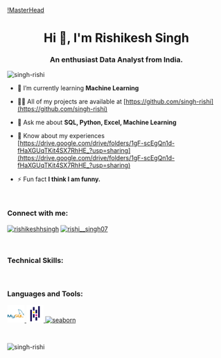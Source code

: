 [!MasterHead](https://www.canva.com/design/DAFZK3-nAwM/9UF7CqIGzMcuZJc1OMBAYw/view?utm_content=DAFZK3-nAwM&utm_campaign=designshare&utm_medium=link&utm_source=publishsharelink)

<h1 align="center">Hi 👋, I'm Rishikesh Singh</h1>
<h3 align="center">An enthusiast Data Analyst from India.</h3>

<p align="left"> <img src="https://komarev.com/ghpvc/?username=singh-rishi&label=Profile%20views&color=0e75b6&style=flat" alt="singh-rishi" /> </p>

- 🌱 I’m currently learning **Machine Learning**

- 👨‍💻 All of my projects are available at [https://github.com/singh-rishi](https://github.com/singh-rishi)

- 💬 Ask me about **SQL, Python, Excel, Machine Learning**

- 📄 Know about my experiences [https://drive.google.com/drive/folders/1gF-scEgQn1d-fHaXGUqTKit4SX7RhHE_?usp=sharing](https://drive.google.com/drive/folders/1gF-scEgQn1d-fHaXGUqTKit4SX7RhHE_?usp=sharing)

- ⚡ Fun fact **I think I am funny.**
<br>
<h3 align="left">Connect with me:</h3>
<p align="left">
<a href="https://linkedin.com/in/rishikeshhsingh" target="blank"><img align="center" src="https://raw.githubusercontent.com/rahuldkjain/github-profile-readme-generator/master/src/images/icons/Social/linked-in-alt.svg" alt="rishikeshhsingh" height="30" width="40" /></a>
<a href="https://instagram.com/rishi__singh07" target="blank"><img align="center" src="https://raw.githubusercontent.com/rahuldkjain/github-profile-readme-generator/master/src/images/icons/Social/instagram.svg" alt="rishi__singh07" height="30" width="40" /></a>
</p>
<br>

<h3 align="left">Technical Skills:</h3>

<br>
<h3 align="left">Languages and Tools:</h3>
<p align="left"> <a href="https://www.mysql.com/" target="_blank" rel="noreferrer"> <img src="https://raw.githubusercontent.com/devicons/devicon/master/icons/mysql/mysql-original-wordmark.svg" alt="mysql" width="40" height="40"/> </a> <a href="https://pandas.pydata.org/" target="_blank" rel="noreferrer"> <img src="https://raw.githubusercontent.com/devicons/devicon/2ae2a900d2f041da66e950e4d48052658d850630/icons/pandas/pandas-original.svg" alt="pandas" width="40" height="40"/> </a> <a href="https://seaborn.pydata.org/" target="_blank" rel="noreferrer"> <img src="https://seaborn.pydata.org/_images/logo-mark-lightbg.svg" alt="seaborn" width="40" height="40"/> </a> </p>
<br>
<p><img align="left" src="https://github-readme-stats.vercel.app/api/top-langs?username=singh-rishi&show_icons=true&locale=en&layout=compact" alt="singh-rishi" /></p>


